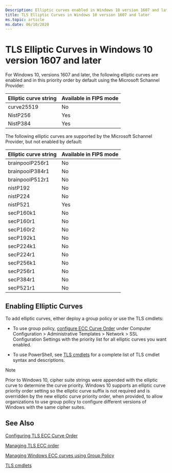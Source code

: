 ```yaml
---
Description: Elliptic curves enabled in Windows 10 version 1607 and later.
title: TLS Elliptic Curves in Windows 10 version 1607 and later
ms.topic: article
ms.date: 06/10/2020
---
```


# TLS Elliptic Curves in Windows 10 version 1607 and later

For Windows 10, versions 1607 and later, the following elliptic curves are enabled and in this priority order by default using the Microsoft Schannel Provider:

| Elliptic curve string | Available in FIPS mode |
|-------------|--------------|
| curve25519 | No |
| NistP256 | Yes |
| NistP384 | Yes |


The following elliptic curves are supported by the Microsoft Schannel Provider, but not enabled by default:

| Elliptic curve string | Available in FIPS mode |
|-------------|--------------|
| brainpoolP256r1 | No |
| brainpoolP384r1 | No |
| brainpoolP512r1 | No |
| nistP192 | No |
| nistP224 | No |
| nistP521 | Yes |
| secP160k1 | No |
| secP160r1 | No |
| secP160r2 | No |
| secP192k1 | No |
| secP224k1 | No |
| secP224r1 | No |
| secP256k1 | No |
| secP256r1 | No |
| secP384r1 | No |
| secP521r1 | No |



## Enabling Elliptic Curves

To add elliptic curves, either deploy a group policy or use the TLS cmdlets:
- To use group policy, [configure ECC Curve Order](/windows-server/security/tls/manage-tls#configuring-tls-ecc-curve-order) under Computer Configuration > Administrative Templates > Network > SSL Configuration Settings with the priority list for all elliptic curves you want enabled.

- To use PowerShell, see [TLS cmdlets](/powershell/module/tls) for a complete list of TLS cmdlet syntax and descriptions.


> [!NOTE]
> Prior to Windows 10, cipher suite strings were appended with the elliptic curve to determine the curve priority. Windows 10 supports an elliptic curve priority order setting so the elliptic curve suffix is not required and is overridden by the new elliptic curve priority order, when provided, to allow organizations to use group policy to configure different versions of Windows with the same cipher suites.


## See Also

[Configuring TLS ECC Curve Order](/windows-server/security/tls/manage-tls#configuring-tls-ecc-curve-order)

[Managing TLS ECC order](/windows-server/security/tls/manage-tls#managing-tls-ecc-order)

[Managing Windows ECC curves using Group Policy](/windows-server/security/tls/manage-tls#managing-windows-ecc-curves-using-group-policy)

[TLS cmdlets](/powershell/module/tls)